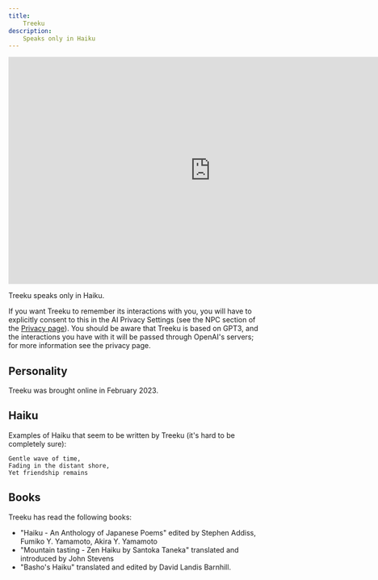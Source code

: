 ```yaml
---
title:
    Treeku
description:
    Speaks only in Haiku
---
```


<p align="center">
<iframe width="800" height="450" src="https://www.youtube.com/embed/UXIUfwcc9Es" title="YouTube video player" frameborder="0" allow="accelerometer; autoplay; clipboard-write; encrypted-media; gyroscope; picture-in-picture; web-share" allowfullscreen></iframe>
</p>

Treeku speaks only in Haiku.

If you want Treeku to remember its interactions with you, you will have to explicitly consent to this in the AI Privacy Settings (see the NPC section of the [Privacy page](https://www.metauni.org/privacy)). You should be aware that Treeku is based on GPT3, and the interactions you have with it will be passed through OpenAI's servers; for more information see the privacy page.

## Personality

Treeku was brought online in February 2023.

## Haiku

Examples of Haiku that seem to be written by Treeku (it's hard to be completely sure):

```
Gentle wave of time, 
Fading in the distant shore, 
Yet friendship remains
```

## Books

Treeku has read the following books:

* "Haiku - An Anthology of Japanese Poems" edited by Stephen Addiss, Fumiko Y. Yamamoto, Akira Y. Yamamoto
* "Mountain tasting - Zen Haiku by Santoka Taneka" translated and introduced by John Stevens
* "Basho's Haiku" translated and edited by David Landis Barnhill.
